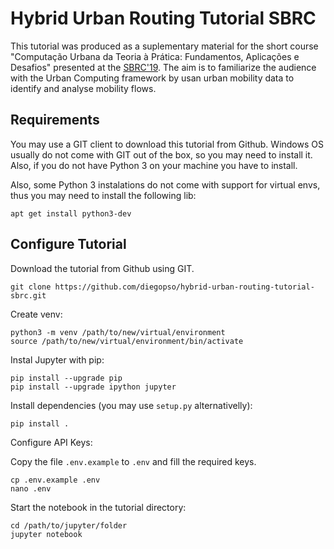 # Hybrid Urban Routing Tutorial SBRC

This tutorial was produced as a suplementary material for the short course "Computação Urbana da Teoria à Prática: Fundamentos, Aplicações e Desafios" presented at the [SBRC'19](http://sbrc2019.sbc.org.br/en/). The aim is to familiarize the audience with the Urban Computing framework by usan urban mobility data to identify and analyse mobility flows.

## Requirements

You may use a GIT client to download this tutorial from Github. Windows OS usually do not come with GIT out of the box, so you may need to install it. Also, if you do not have Python 3 on your machine you have to install.

Also, some Python 3 instalations do not come with support for virtual envs, thus you may need to install the following lib:

    apt get install python3-dev

## Configure Tutorial

Download the tutorial from Github using GIT.

    git clone https://github.com/diegopso/hybrid-urban-routing-tutorial-sbrc.git

Create venv:

    python3 -m venv /path/to/new/virtual/environment
    source /path/to/new/virtual/environment/bin/activate

Instal Jupyter with pip:

	pip install --upgrade pip
	pip install --upgrade ipython jupyter

Install dependencies (you may use `setup.py` alternativelly):

    pip install .

Configure API Keys:

Copy the file `.env.example` to `.env` and fill the required keys.

    cp .env.example .env
    nano .env

Start the notebook in the tutorial directory:

	cd /path/to/jupyter/folder
	jupyter notebook
